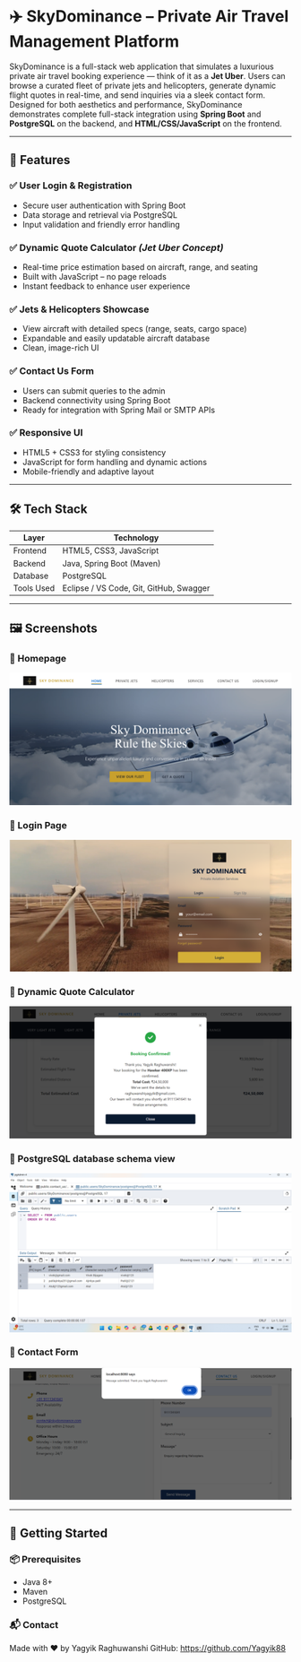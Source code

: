 # ✈️ SkyDominance – Private Air Travel Management Platform

SkyDominance is a full-stack web application that simulates a luxurious private air travel booking experience — think of it as a **Jet Uber**. Users can browse a curated fleet of private jets and helicopters, generate dynamic flight quotes in real-time, and send inquiries via a sleek contact form. Designed for both aesthetics and performance, SkyDominance demonstrates complete full-stack integration using **Spring Boot** and **PostgreSQL** on the backend, and **HTML/CSS/JavaScript** on the frontend.

---

## 🌟 Features

### ✅ User Login & Registration
- Secure user authentication with Spring Boot
- Data storage and retrieval via PostgreSQL
- Input validation and friendly error handling

### ✅ Dynamic Quote Calculator *(Jet Uber Concept)*
- Real-time price estimation based on aircraft, range, and seating
- Built with JavaScript – no page reloads
- Instant feedback to enhance user experience

### ✅ Jets & Helicopters Showcase
- View aircraft with detailed specs (range, seats, cargo space)
- Expandable and easily updatable aircraft database
- Clean, image-rich UI

### ✅ Contact Us Form
- Users can submit queries to the admin
- Backend connectivity using Spring Boot
- Ready for integration with Spring Mail or SMTP APIs

### ✅ Responsive UI
- HTML5 + CSS3 for styling consistency
- JavaScript for form handling and dynamic actions
- Mobile-friendly and adaptive layout

---

## 🛠️ Tech Stack

| Layer        | Technology                             |
|--------------|----------------------------------------|
| Frontend     | HTML5, CSS3, JavaScript                |
| Backend      | Java, Spring Boot (Maven)              |
| Database     | PostgreSQL                             |
| Tools Used   | Eclipse / VS Code, Git, GitHub, Swagger|

---

## 🖼️ Screenshots

### 🔹 Homepage
![Homepage](./Screenshots/HomePage.png.png)

### 🔹 Login Page
![Login Page](./Screenshots/LoginPage.png.png)

### 🔹 Dynamic Quote Calculator
![Quote Calculator](./Screenshots/QuickQuoteinAction.png.png)

### 🔹 PostgreSQL database schema view  
![Jets](./Screenshots/PostgresSqlView.png.png)

### 🔹 Contact Form
![Contact](./Screenshots/ContactUsSuccess.png.png)

---

## 🚀 Getting Started

### 📦 Prerequisites
- Java 8+
- Maven
- PostgreSQL

### 📬 Contact
Made with ❤️ by Yagyik Raghuwanshi
GitHub: https://github.com/Yagyik88
